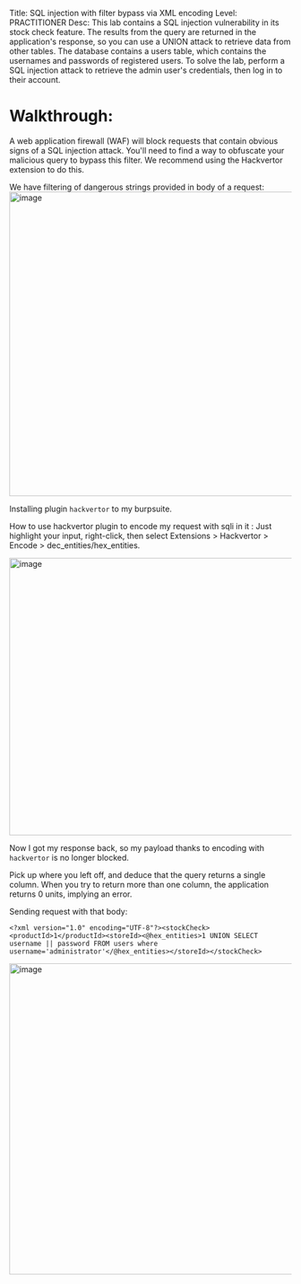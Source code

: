 Title: SQL injection with filter bypass via XML encoding
Level: PRACTITIONER
Desc:  This lab contains a SQL injection vulnerability in its stock check feature. The results from the query are returned in the application's response, so you can use a UNION attack to retrieve data from other tables.
The database contains a users table, which contains the usernames and passwords of registered users. To solve the lab, perform a SQL injection attack to retrieve the admin user's credentials, then log in to their account. 

# Walkthrough:
A web application firewall (WAF) will block requests that contain obvious signs of a SQL injection attack. You'll need to find a way to obfuscate your malicious query to bypass this filter. We recommend using the Hackvertor extension to do this. 

We have filtering of dangerous strings provided in body of a request: 
<img width="1268" height="542" alt="image" src="https://github.com/user-attachments/assets/2dab7ae5-abe5-44f1-ba86-227d74241a2f" />

Installing plugin `hackvertor` to my burpsuite.

How to use hackvertor plugin to encode my request with sqli in it : Just highlight your input, right-click, then select Extensions > Hackvertor > Encode > dec_entities/hex_entities. 

<img width="1191" height="494" alt="image" src="https://github.com/user-attachments/assets/89d02f75-d99d-481a-9310-22d6814de1ab" />

Now I got my response back, so my payload thanks to encoding with `hackvertor` is no longer blocked.

Pick up where you left off, and deduce that the query returns a single column. When you try to return more than one column, the application returns 0 units, implying an error. 

Sending request with that body: 
```
<?xml version="1.0" encoding="UTF-8"?><stockCheck><productId>1</productId><storeId><@hex_entities>1 UNION SELECT username || password FROM users where username='administrator'</@hex_entities></storeId></stockCheck>
```

<img width="1292" height="554" alt="image" src="https://github.com/user-attachments/assets/563f6508-6a01-4de0-91d2-5020e4178210" />
